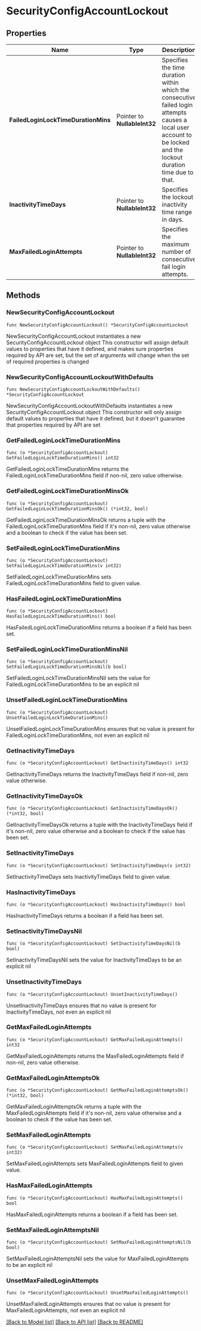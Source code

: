 # SecurityConfigAccountLockout

## Properties

Name | Type | Description | Notes
------------ | ------------- | ------------- | -------------
**FailedLoginLockTimeDurationMins** | Pointer to **NullableInt32** | Specifies the time duration within which the consecutive failed login attempts causes a local user account to be locked and the lockout duration time due to that. | [optional] 
**InactivityTimeDays** | Pointer to **NullableInt32** | Specifies the lockout inactivity time range in days. | [optional] 
**MaxFailedLoginAttempts** | Pointer to **NullableInt32** | Specifies the maximum number of consecutive fail login attempts. | [optional] 

## Methods

### NewSecurityConfigAccountLockout

`func NewSecurityConfigAccountLockout() *SecurityConfigAccountLockout`

NewSecurityConfigAccountLockout instantiates a new SecurityConfigAccountLockout object
This constructor will assign default values to properties that have it defined,
and makes sure properties required by API are set, but the set of arguments
will change when the set of required properties is changed

### NewSecurityConfigAccountLockoutWithDefaults

`func NewSecurityConfigAccountLockoutWithDefaults() *SecurityConfigAccountLockout`

NewSecurityConfigAccountLockoutWithDefaults instantiates a new SecurityConfigAccountLockout object
This constructor will only assign default values to properties that have it defined,
but it doesn't guarantee that properties required by API are set

### GetFailedLoginLockTimeDurationMins

`func (o *SecurityConfigAccountLockout) GetFailedLoginLockTimeDurationMins() int32`

GetFailedLoginLockTimeDurationMins returns the FailedLoginLockTimeDurationMins field if non-nil, zero value otherwise.

### GetFailedLoginLockTimeDurationMinsOk

`func (o *SecurityConfigAccountLockout) GetFailedLoginLockTimeDurationMinsOk() (*int32, bool)`

GetFailedLoginLockTimeDurationMinsOk returns a tuple with the FailedLoginLockTimeDurationMins field if it's non-nil, zero value otherwise
and a boolean to check if the value has been set.

### SetFailedLoginLockTimeDurationMins

`func (o *SecurityConfigAccountLockout) SetFailedLoginLockTimeDurationMins(v int32)`

SetFailedLoginLockTimeDurationMins sets FailedLoginLockTimeDurationMins field to given value.

### HasFailedLoginLockTimeDurationMins

`func (o *SecurityConfigAccountLockout) HasFailedLoginLockTimeDurationMins() bool`

HasFailedLoginLockTimeDurationMins returns a boolean if a field has been set.

### SetFailedLoginLockTimeDurationMinsNil

`func (o *SecurityConfigAccountLockout) SetFailedLoginLockTimeDurationMinsNil(b bool)`

 SetFailedLoginLockTimeDurationMinsNil sets the value for FailedLoginLockTimeDurationMins to be an explicit nil

### UnsetFailedLoginLockTimeDurationMins
`func (o *SecurityConfigAccountLockout) UnsetFailedLoginLockTimeDurationMins()`

UnsetFailedLoginLockTimeDurationMins ensures that no value is present for FailedLoginLockTimeDurationMins, not even an explicit nil
### GetInactivityTimeDays

`func (o *SecurityConfigAccountLockout) GetInactivityTimeDays() int32`

GetInactivityTimeDays returns the InactivityTimeDays field if non-nil, zero value otherwise.

### GetInactivityTimeDaysOk

`func (o *SecurityConfigAccountLockout) GetInactivityTimeDaysOk() (*int32, bool)`

GetInactivityTimeDaysOk returns a tuple with the InactivityTimeDays field if it's non-nil, zero value otherwise
and a boolean to check if the value has been set.

### SetInactivityTimeDays

`func (o *SecurityConfigAccountLockout) SetInactivityTimeDays(v int32)`

SetInactivityTimeDays sets InactivityTimeDays field to given value.

### HasInactivityTimeDays

`func (o *SecurityConfigAccountLockout) HasInactivityTimeDays() bool`

HasInactivityTimeDays returns a boolean if a field has been set.

### SetInactivityTimeDaysNil

`func (o *SecurityConfigAccountLockout) SetInactivityTimeDaysNil(b bool)`

 SetInactivityTimeDaysNil sets the value for InactivityTimeDays to be an explicit nil

### UnsetInactivityTimeDays
`func (o *SecurityConfigAccountLockout) UnsetInactivityTimeDays()`

UnsetInactivityTimeDays ensures that no value is present for InactivityTimeDays, not even an explicit nil
### GetMaxFailedLoginAttempts

`func (o *SecurityConfigAccountLockout) GetMaxFailedLoginAttempts() int32`

GetMaxFailedLoginAttempts returns the MaxFailedLoginAttempts field if non-nil, zero value otherwise.

### GetMaxFailedLoginAttemptsOk

`func (o *SecurityConfigAccountLockout) GetMaxFailedLoginAttemptsOk() (*int32, bool)`

GetMaxFailedLoginAttemptsOk returns a tuple with the MaxFailedLoginAttempts field if it's non-nil, zero value otherwise
and a boolean to check if the value has been set.

### SetMaxFailedLoginAttempts

`func (o *SecurityConfigAccountLockout) SetMaxFailedLoginAttempts(v int32)`

SetMaxFailedLoginAttempts sets MaxFailedLoginAttempts field to given value.

### HasMaxFailedLoginAttempts

`func (o *SecurityConfigAccountLockout) HasMaxFailedLoginAttempts() bool`

HasMaxFailedLoginAttempts returns a boolean if a field has been set.

### SetMaxFailedLoginAttemptsNil

`func (o *SecurityConfigAccountLockout) SetMaxFailedLoginAttemptsNil(b bool)`

 SetMaxFailedLoginAttemptsNil sets the value for MaxFailedLoginAttempts to be an explicit nil

### UnsetMaxFailedLoginAttempts
`func (o *SecurityConfigAccountLockout) UnsetMaxFailedLoginAttempts()`

UnsetMaxFailedLoginAttempts ensures that no value is present for MaxFailedLoginAttempts, not even an explicit nil

[[Back to Model list]](../README.md#documentation-for-models) [[Back to API list]](../README.md#documentation-for-api-endpoints) [[Back to README]](../README.md)


